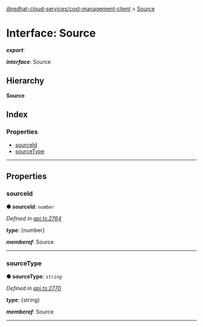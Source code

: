 [@redhat-cloud-services/cost-management-client](../README.md) > [Source](../interfaces/source.md)

# Interface: Source

*__export__*: 

*__interface__*: Source

## Hierarchy

**Source**

## Index

### Properties

* [sourceId](source.md#sourceid)
* [sourceType](source.md#sourcetype)

---

## Properties

<a id="sourceid"></a>

###  sourceId

**● sourceId**: *`number`*

*Defined in [api.ts:2764](https://github.com/RedHatInsights/javascript-clients/blob/master/packages/cost-management/api.ts#L2764)*

*__type__*: {number}

*__memberof__*: Source

___
<a id="sourcetype"></a>

###  sourceType

**● sourceType**: *`string`*

*Defined in [api.ts:2770](https://github.com/RedHatInsights/javascript-clients/blob/master/packages/cost-management/api.ts#L2770)*

*__type__*: {string}

*__memberof__*: Source

___

